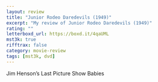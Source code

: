 ```yaml
---
layout: review
title: "Junior Rodeo Daredevils (1949)"
excerpt: "My review of Junior Rodeo Daredevils (1949)"
rating: ""
letterboxd_url: https://boxd.it/4qaUML
mst3k: true
rifftrax: false
category: movie-review
tags: [mst3k, dvd]
---
```


Jim Henson’s Last Picture Show Babies
